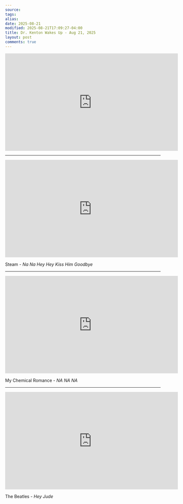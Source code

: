 ```yaml
---
source:
tags:
alias:
date: 2025-08-21
modified: 2025-08-21T17:09:27-04:00
title: Dr. Kenton Wakes Up - Aug 21, 2025
layout: post
comments: true
---
```


  

<iframe width="560" height="315" src="https://www.youtube.com/embed/PxS--pSIQeo" title="YouTube video player" frameborder="0" allow="accelerometer; autoplay; clipboard-write; encrypted-media; gyroscope; picture-in-picture; web-share" allowfullscreen></iframe>

<!-- <img src="{{site.baseurl}}/images/[REPLACE]" width="560"> -->

---

<iframe width="560" height="315" src="https://www.youtube.com/embed/FRlTjErEDPQ?si=_lQuTMaLlM2fRXxK" title="YouTube video player" frameborder="0" allow="accelerometer; autoplay; clipboard-write; encrypted-media; gyroscope; picture-in-picture; web-share" referrerpolicy="strict-origin-when-cross-origin" allowfullscreen></iframe>

Steam - *Na Na Hey Hey Kiss Him Goodbye*



---

<iframe width="560" height="315" src="https://www.youtube.com/embed/egG7fiE89IU?si=L8qEmbre--Yh2Hy4" title="YouTube video player" frameborder="0" allow="accelerometer; autoplay; clipboard-write; encrypted-media; gyroscope; picture-in-picture; web-share" referrerpolicy="strict-origin-when-cross-origin" allowfullscreen></iframe>

My Chemical Romance - *NA NA NA*

---

<iframe width="560" height="315" src="https://www.youtube.com/embed/A_MjCqQoLLA?si=K7fz86WvlkKyHWIn" title="YouTube video player" frameborder="0" allow="accelerometer; autoplay; clipboard-write; encrypted-media; gyroscope; picture-in-picture; web-share" referrerpolicy="strict-origin-when-cross-origin" allowfullscreen></iframe>

The Beatles - *Hey Jude*